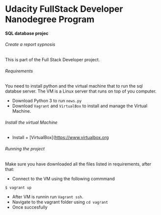 # Udacity FullStack Developer Nanodegree Program
#### SQL database projec
###### Create a report sypnosis
This is part of the Full Stack Developer project. 

###### Requirements
You need to install python and the virtual machine that to run the sql databse server. The VM is a Linux server that runs on top of you computer.
* Download Python 3 to run `news.py`
* Download `Vagrant` and `VirtualBox` to install and manage the Virtual Machine.

###### Install the virtual Machine
* Install + [VirtualBox](https://www.virtualbox.org

###### Running the project
Make sure you have downloaded all the files listed in requirements, after that: 
- Connect to the VM using the following commmand 
```
$ vagrant up
```
- After VM is runnin run `Vagrant ssh`.
- Navigate to the vagrant folder using `cd vagrant`
- Once succesfully 
